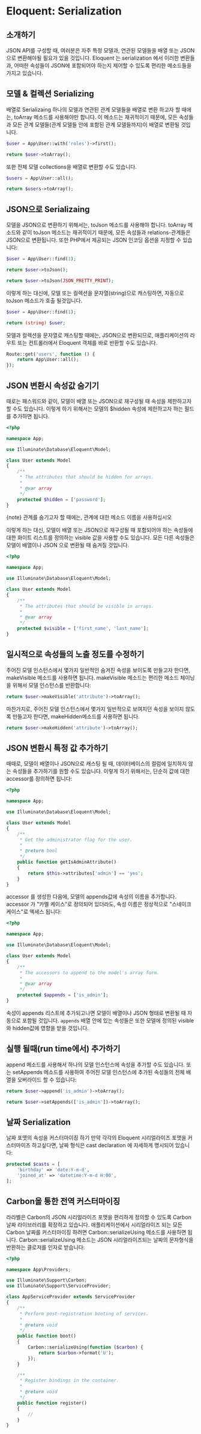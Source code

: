 # Eloquent: Serialization

## 소개하기
JSON API를 구성할 때, 여러분은 자주 특정 모델과, 연관된 모델들을 배열 또는 JSON 으로 변환해야될 필요가 있을 것입니다. 
Eloquent 는 serialization 에서 이러한 변환들과, 어떠한 속성들이 JSON에 포함되어야 하는지 제어할 수 있도록 편리한 메소드들을 가지고 있습니다.


## 모델 & 컬렉션 Serializing

배열로 Serializaing
하나의 모델과 연관된 관계 모델들을 배열로 변환 하고자 할 때에는, toArray 메소드를 사용해야만 합니다. 
이 메소드는 재귀적이기 때문에, 모든 속성들과 모든 관계 모델들(관계 모델들 안에 포함된 관계 모델들까지)이 배열로 변환될 것입니다.

```php
$user = App\User::with('roles')->first();

return $user->toArray();
```

또한 전체 모델 collections을 배열로 변환할 수도 있습니다.

```php
$users = App\User::all();

return $users->toArray();
```

## JSON으로 Serializaing
모델을 JSON으로 변환하기 위해서는, toJson 메소드를 사용해야 합니다. 
toArray 메소드와 같이 toJson 메소드는 재귀적이기 때문에, 모든 속성들과 relations-관계들은 JSON으로 변환됩니다. 
또한 PHP에서 제공되는 JSON 인코딩 옵션을 지정할 수 있습니다:

```php
$user = App\User::find(1);

return $user->toJson();

return $user->toJson(JSON_PRETTY_PRINT);
```

이렇게 하는 대신에, 모델 또는 컬렉션을 문자열(string)으로 캐스팅하면, 자동으로 toJson 메소드가 호출 될것입니다.

```php
$user = App\User::find(1);

return (string) $user;
```

모델과 컬렉션을 문자열로 캐스팅할 때에는, JSON으로 변환되므로, 애플리케이션의 라우트 또는 컨트롤러에서 Eloquent 객체를 바로 반환할 수도 있습니다.

```php
Route::get('users', function () {
    return App\User::all();
});
```

## JSON 변환시 속성값 숨기기
때로는 패스워드와 같이, 모델이 배열 또는 JSON으로 재구성될 때 속성을 제한하고자 할 수도 있습니다. 
이렇게 하기 위해서는 모델의 $hidden 속성에 제한하고자 하는 필드를 추가하면 됩니다.

```php
<?php

namespace App;

use Illuminate\Database\Eloquent\Model;

class User extends Model
{
    /**
     * The attributes that should be hidden for arrays.
     *
     * @var array
     */
    protected $hidden = ['password'];
}
```

{note} 관계를 숨기고자 할 때에는, 관계에 대한 메소드 이름을 사용하십시오

이렇게 하는 대신, 모델이 배열 또는 JSON으로 재구성될 때 포함되어야 하는 속성들에 대한 화이트 리스트를 정의하는 visible 값을 사용할 수도 있습니다. 
모든 다른 속성들은 모델이 배열이나 JSON 으로 변환될 때 숨겨질 것입니다.

```php
<?php

namespace App;

use Illuminate\Database\Eloquent\Model;

class User extends Model
{
    /**
     * The attributes that should be visible in arrays.
     *
     * @var array
     */
    protected $visible = ['first_name', 'last_name'];
}
```

## 일시적으로 속성들의 노출 정도를 수정하기
주어진 모델 인스턴스에서 몇가지 일반적인 숨겨진 속성을 보이도록 만들고자 한다면, makeVisible 메소드를 사용하면 됩니다. 
makeVisible 메소드는 편리한 메소드 체이닝을 위해서 모델 인스턴스를 반환합니다:

```php
return $user->makeVisible('attribute')->toArray();
```

마찬가지로, 주어진 모델 인스턴스에서 몇가지 일반적으로 보여지던 속성을 보이지 않도록 만들고자 한다면, makeHidden메소드를 사용하면 됩니다.

```php
return $user->makeHidden('attribute')->toArray();
```

## JSON 변환시 특정 값 추가하기
때때로, 모델이 배열이나 JSON으로 캐스팅 될 때, 데이터베이스의 컬럼에 일치하지 않는 속성들을 추가하기를 원할 수도 있습니다. 
이렇게 하기 위해서는, 단순히 값에 대한 accessor를 정의하면 됩니다:

```php
<?php

namespace App;

use Illuminate\Database\Eloquent\Model;

class User extends Model
{
    /**
     * Get the administrator flag for the user.
     *
     * @return bool
     */
    public function getIsAdminAttribute()
    {
        return $this->attributes['admin'] == 'yes';
    }
}
```

accessor 를 생성한 다음에, 모델의 appends값에 속성의 이름을 추가합니다. 
accessor 가 "카멜 케이스"로 정의되어 있더라도, 속성 이름은 정상적으로 "스네이크 케이스"로 엑세스 됩니다:

```php
<?php

namespace App;

use Illuminate\Database\Eloquent\Model;

class User extends Model
{
    /**
     * The accessors to append to the model's array form.
     *
     * @var array
     */
    protected $appends = ['is_admin'];
}
```

속성이 appends 리스트에 추가되고나면 모델이 배열이나 JSON 형태로 변환될 때 자동으로 포함될 것입니다.
`appends` 배열 안에 있는 속성들은 또한 모델에 정의된 visible와 hidden값에 영향을 받을 것입니다.

## 실행 될때(run time에서) 추가하기
append 메소드를 사용해서 하나의 모델 인스턴스에 속성을 추가할 수도 있습니다. 
또는 setAppends 메소드를 사용하여 주어진 모델 인스턴스에 추가된 속성들의 전체 배열을 오버라이드 할 수 있습니다:

```php
return $user->append('is_admin')->toArray();

return $user->setAppends(['is_admin'])->toArray();
```

## 날짜 Serialization
날짜 포맷의 속성을 커스터마이징 하기
만약 각각의 Eloquent 시리얼라이즈 포맷을 커스터마이즈 하고싶다면, 날짜 형식은 cast declaration 에 자세하게 명시되어 있습니다:

```php
protected $casts = [
    'birthday' => 'date:Y-m-d',
    'joined_at' => 'datetime:Y-m-d H:00',
];
```

## Carbon을 통한 전역 커스터마이징
라라벨은 Carbon의 JSON 시리얼라이즈 포맷을 편리하게 정의할 수 있도록 Carbon 날짜 라이브러리를 확장하고 있습니다. 
애플리케이션에서 시리얼라이즈 되는 모든 Carbon 날짜를 커스터마이징 하려면 Carbon::serializeUsing 메소드를 사용하면 됩니다. 
Carbon::serializeUsing 메소드는 JSON 시리얼라이즈되는 날짜의 문자형식을 반환하는 클로저를 인자로 받습니다:

```php
<?php

namespace App\Providers;

use Illuminate\Support\Carbon;
use Illuminate\Support\ServiceProvider;

class AppServiceProvider extends ServiceProvider
{
    /**
     * Perform post-registration booting of services.
     *
     * @return void
     */
    public function boot()
    {
        Carbon::serializeUsing(function ($carbon) {
            return $carbon->format('U');
        });
    }

    /**
     * Register bindings in the container.
     *
     * @return void
     */
    public function register()
    {
        //
    }
}
```
